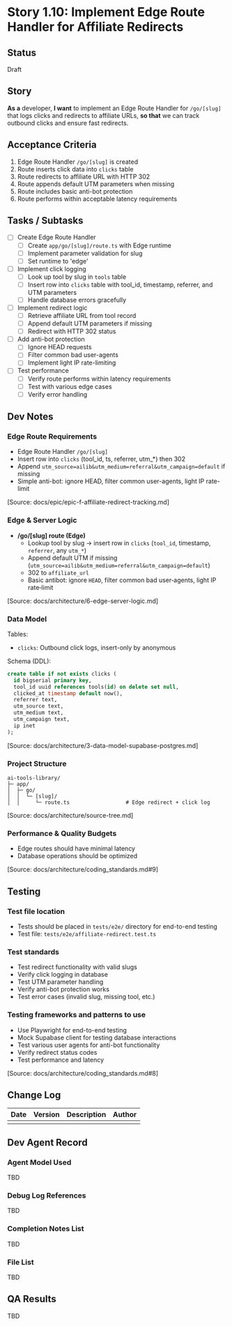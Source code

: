 # Story 1.10: Implement Edge Route Handler for Affiliate Redirects

## Status
Draft

## Story
**As a** developer,
**I want** to implement an Edge Route Handler for `/go/[slug]` that logs clicks and redirects to affiliate URLs,
**so that** we can track outbound clicks and ensure fast redirects.

## Acceptance Criteria
1. Edge Route Handler `/go/[slug]` is created
2. Route inserts click data into `clicks` table
3. Route redirects to affiliate URL with HTTP 302
4. Route appends default UTM parameters when missing
5. Route includes basic anti-bot protection
6. Route performs within acceptable latency requirements

## Tasks / Subtasks
- [ ] Create Edge Route Handler
  - [ ] Create `app/go/[slug]/route.ts` with Edge runtime
  - [ ] Implement parameter validation for slug
  - [ ] Set runtime to 'edge'
- [ ] Implement click logging
  - [ ] Look up tool by slug in `tools` table
  - [ ] Insert row into `clicks` table with tool_id, timestamp, referrer, and UTM parameters
  - [ ] Handle database errors gracefully
- [ ] Implement redirect logic
  - [ ] Retrieve affiliate URL from tool record
  - [ ] Append default UTM parameters if missing
  - [ ] Redirect with HTTP 302 status
- [ ] Add anti-bot protection
  - [ ] Ignore HEAD requests
  - [ ] Filter common bad user-agents
  - [ ] Implement light IP rate-limiting
- [ ] Test performance
  - [ ] Verify route performs within latency requirements
  - [ ] Test with various edge cases
  - [ ] Verify error handling

## Dev Notes
### Edge Route Requirements
- Edge Route Handler `/go/[slug]`
- Insert row into `clicks` (tool_id, ts, referrer, utm_*) then 302
- Append `utm_source=ailib&utm_medium=referral&utm_campaign=default` if missing
- Simple anti-bot: ignore HEAD, filter common user-agents, light IP rate-limit

[Source: docs/epic/epic-f-affiliate-redirect-tracking.md]

### Edge & Server Logic
- **/go/[slug] route (Edge)**
  - Lookup tool by slug → insert row in `clicks` (`tool_id`, timestamp, `referrer`, any `utm_*`)
  - Append default UTM if missing (`utm_source=ailib&utm_medium=referral&utm_campaign=default`)
  - 302 to `affiliate_url`
  - Basic antibot: ignore `HEAD`, filter common bad user‑agents, light IP rate‑limit

[Source: docs/architecture/6-edge-server-logic.md]

### Data Model
Tables:
- `clicks`: Outbound click logs, insert-only by anonymous

Schema (DDL):
```sql
create table if not exists clicks (
  id bigserial primary key,
  tool_id uuid references tools(id) on delete set null,
  clicked_at timestamp default now(),
  referrer text,
  utm_source text,
  utm_medium text,
  utm_campaign text,
  ip inet
);
```

[Source: docs/architecture/3-data-model-supabase-postgres.md]

### Project Structure
```
ai-tools-library/
├─ app/
│  ├─ go/
│  │  └─ [slug]/
│  │     └─ route.ts                  # Edge redirect + click log
```

[Source: docs/architecture/source-tree.md]

### Performance & Quality Budgets
- Edge routes should have minimal latency
- Database operations should be optimized

[Source: docs/architecture/coding_standards.md#9]

## Testing
### Test file location
- Tests should be placed in `tests/e2e/` directory for end-to-end testing
- Test file: `tests/e2e/affiliate-redirect.test.ts`

### Test standards
- Test redirect functionality with valid slugs
- Verify click logging in database
- Test UTM parameter handling
- Verify anti-bot protection works
- Test error cases (invalid slug, missing tool, etc.)

### Testing frameworks and patterns to use
- Use Playwright for end-to-end testing
- Mock Supabase client for testing database interactions
- Test various user agents for anti-bot functionality
- Verify redirect status codes
- Test performance and latency

[Source: docs/architecture/coding_standards.md#8]

## Change Log
| Date | Version | Description | Author |
|------|---------|-------------|--------|
|      |         |             |        |

## Dev Agent Record
### Agent Model Used
TBD

### Debug Log References
TBD

### Completion Notes List
TBD

### File List
TBD

## QA Results
TBD